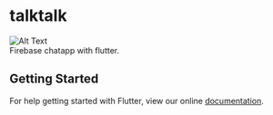 # talktalk

![Alt Text](https://firebasestorage.googleapis.com/v0/b/bookoo-89f6c.appspot.com/o/96tCOfASim.gif?alt=media&token=81210cbe-bbd4-4fa4-9367-ad6951fbd6b0)<br/>
Firebase chatapp with flutter.

## Getting Started

For help getting started with Flutter, view our online
[documentation](https://flutter.io/).
